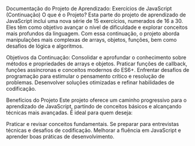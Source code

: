 Documentação do Projeto de Aprendizado: Exercícios de JavaScript (Continuação)
O que é o Projeto?
Esta parte do projeto de aprendizado de JavaScript inclui uma nova série de 15 exercícios, numerados de 16 a 30. Eles têm como objetivo avançar o nível de dificuldade e explorar conceitos mais profundos da linguagem. Com essa continuação, o projeto aborda manipulações mais complexas de arrays, objetos, funções, bem como desafios de lógica e algoritmos.

Objetivos da Continuação:
Consolidar e aprofundar o conhecimento sobre métodos e propriedades de arrays e objetos.
Praticar funções de callback, funções assíncronas e conceitos modernos do ES6+.
Enfrentar desafios de programação para estimular o pensamento crítico e resolução de problemas.
Desenvolver soluções otimizadas e refinar habilidades de codificação.

Benefícios do Projeto
Este projeto oferece um caminho progressivo para o aprendizado de JavaScript, partindo de conceitos básicos e alcançando técnicas mais avançadas. É ideal para quem deseja:

Praticar e revisar conceitos fundamentais.
Se preparar para entrevistas técnicas e desafios de codificação.
Melhorar a fluência em JavaScript e aprender boas práticas de desenvolvimento.
